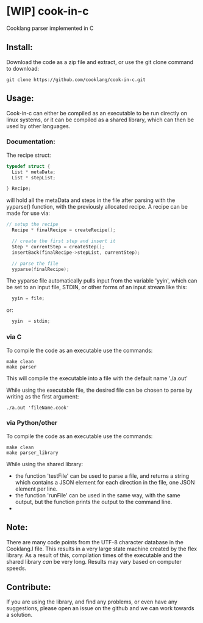 # [WIP] cook-in-c
Cooklang parser implemented in C


## Install:
Download the code as a zip file and extract, or use the git clone command to download:
```
git clone https://github.com/cooklang/cook-in-c.git
```

## Usage:
Cook-in-c can either be compiled as an executable to be run directly on linux systems, or it can be compiled as a shared library, which can then be used by other languages.

### Documentation:
The recipe struct: 
```C
typedef struct {
  List * metaData;
  List * stepList;

} Recipe;

```
will hold all the metaData and steps in the file after parsing with the yyparse() function, with the previously allocated recipe. A recipe can be made for use via:
```C
// setup the recipe
  Recipe * finalRecipe = createRecipe();

  // create the first step and insert it
  Step * currentStep = createStep();
  insertBack(finalRecipe->stepList, currentStep);

  // parse the file
  yyparse(finalRecipe);
```
The yyparse file automatically pulls input from the variable 'yyin', which can be set to an input file, STDIN, or other forms of an input stream like this:
```C
  yyin = file;
```
or:
```C
  yyin  = stdin;
```


### via C
To compile the code as an executable use the commands:
```
make clean
make parser
```
This will compile the executable into a file with the default name './a.out'

While using the executable file, the desired file can be chosen to parse by writing as the first argument:
```
./a.out 'fileName.cook'
```

### via Python/other
To compile the code as an executable use the commands:
```
make clean
make parser_library
```
While using the shared library:
-  the function 'testFile' can be used to parse a file, and returns a string which contains a JSON element for each direction in the file, one JSON element per line.
- the function 'runFile' can be used in the same way, with the same output, but the function prints the output to the command line.
- 

## Note:
There are many code points from the UTF-8 character database in the Cooklang.l file. This results in a very large state machine created by the flex library. As a result of this, compilation times of the executable and the shared library *can* be very long. Results may vary based on computer speeds.

## Contribute:
If you are using the library, and find any problems, or even have any suggestions, please open an issue on the github and we can work towards a solution.
